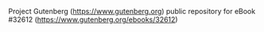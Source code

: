 Project Gutenberg (https://www.gutenberg.org) public repository for eBook #32612 (https://www.gutenberg.org/ebooks/32612)
